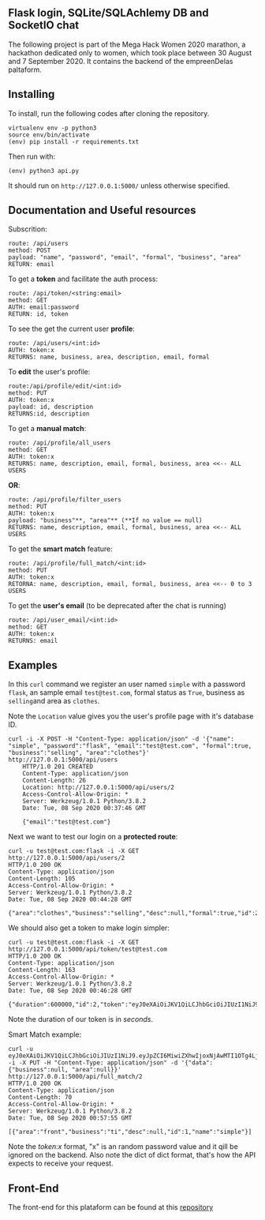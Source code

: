 ## Flask login, SQLite/SQLAchlemy DB and SocketIO chat

The following project is part of the Mega Hack Women 2020 marathon, a hackathon dedicated only to women, which took place between 30 August and 7 September 2020. It contains the backend of the empreenDelas paltaform.

## Installing
To install, run the following codes after cloning the repository.

    virtualenv env -p python3
    source env/bin/activate
    (env) pip install -r requirements.txt
Then run with:

    (env) python3 api.py
It should run on `http://127.0.0.1:5000/` unless otherwise specified.

## Documentation and Useful resources

Subscrition:

    route: /api/users
    method: POST
    payload: "name", "password", "email", "formal", "business", "area"
    RETURN: email

To get a **token** and facilitate the auth process:

    route: /api/token/<string:email>
    method: GET
    AUTH: email:password
    RETURN: id, token
To see the get the current user **profile**:

    route: /api/users/<int:id>
    AUTH: token:x
    RETURNS: name, business, area, description, email, formal
To **edit** the user's profile:

    route:/api/profile/edit/<int:id>
    method: PUT
    AUTH: token:x
    payload: id, description
    RETURNS:id, description
To get a **manual match**:

    route: /api/profile/all_users
    method: GET
    AUTH: token:x
    RETURNS: name, description, email, formal, business, area <<-- ALL USERS
**OR**:

    route: /api/profile/filter_users
    method: PUT
    AUTH: token:x
    payload: "business"**, "area"** (**If no value == null)
    RETURNS: name, description, email, formal, business, area <<-- ALL USERS

To get the **smart match** feature:

    route: /api/profile/full_match/<int:id>
    method: PUT
    AUTH: token:x
    RETORNA: name, description, email, formal, business, area <<-- 0 to 3 USERS
To get the **user's email** (to be deprecated after the chat is running)

    route: /api/user_email/<int:id>
    method: GET
    AUTH: token:x
    RETURNS: email

## Examples
In this `curl` command we register an user named `simple` with a password `flask`, an sample email `test@test.com`, formal status as `True`, business as `selling`and area as `clothes`.

Note the `Location` value gives you the user's profile page with it's database ID. 
   

    curl -i -X POST -H "Content-Type: application/json" -d '{"name": "simple", "password":"flask", "email":"test@test.com", "formal":true, "business":"selling", "area":"clothes"}' http://127.0.0.1:5000/api/users
        HTTP/1.0 201 CREATED
        Content-Type: application/json
        Content-Length: 26
        Location: http://127.0.0.1:5000/api/users/2
        Access-Control-Allow-Origin: *
        Server: Werkzeug/1.0.1 Python/3.8.2
        Date: Tue, 08 Sep 2020 00:37:46 GMT
        
        {"email":"test@test.com"}
Next we want to test our login on a **protected route**:

    curl -u test@test.com:flask -i -X GET http://127.0.0.1:5000/api/users/2
    HTTP/1.0 200 OK
    Content-Type: application/json
    Content-Length: 105
    Access-Control-Allow-Origin: *
    Server: Werkzeug/1.0.1 Python/3.8.2
    Date: Tue, 08 Sep 2020 00:44:28 GMT
    
    {"area":"clothes","business":"selling","desc":null,"formal":true,"id":2,"name":"simple","schedule":null}

We should also get a token to make login simpler:

    curl -u test@test.com:flask -i -X GET http://127.0.0.1:5000/api/token/test@test.com
    HTTP/1.0 200 OK
    Content-Type: application/json
    Content-Length: 163
    Access-Control-Allow-Origin: *
    Server: Werkzeug/1.0.1 Python/3.8.2
    Date: Tue, 08 Sep 2020 00:46:28 GMT
    
    {"duration":600000,"id":2,"token":"eyJ0eXAiOiJKV1QiLCJhbGciOiJIUzI1NiJ9.eyJpZCI6MiwiZXhwIjoxNjAwMTI1OTg4LjYzNDEyMjh9.bUioStCRa1S7_oz7byVF7mnZXuvCE7K0yzu0xooyN3k"}
    
Note the duration of our token is in *seconds*.


Smart Match example:

    curl -u eyJ0eXAiOiJKV1QiLCJhbGciOiJIUzI1NiJ9.eyJpZCI6MiwiZXhwIjoxNjAwMTI1OTg4LjYzNDEyMjh9.bUioStCRa1S7_oz7byVF7mnZXuvCE7K0yzu0xooyN3k:x -i -X PUT -H "Content-Type: application/json" -d '{"data":{"business":null, "area":null}}' http://127.0.0.1:5000/api/full_match/2
    HTTP/1.0 200 OK
    Content-Type: application/json
    Content-Length: 70
    Access-Control-Allow-Origin: *
    Server: Werkzeug/1.0.1 Python/3.8.2
    Date: Tue, 08 Sep 2020 00:57:55 GMT
    
    [{"area":"front","business":"ti","desc":null,"id":1,"name":"simple"}]
Note the *token:x* format, "x" is an random password value and it qill be ignored on the backend. Also note the dict of dict format, that's how the API expects to receive your request.

## Front-End
The front-end for this plataform can be found at this [repository](https://github.com/lzcee/mega-hack-women)
